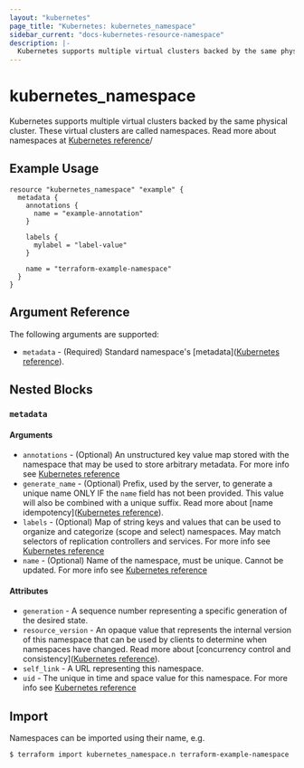 ```yaml
---
layout: "kubernetes"
page_title: "Kubernetes: kubernetes_namespace"
sidebar_current: "docs-kubernetes-resource-namespace"
description: |-
  Kubernetes supports multiple virtual clusters backed by the same physical cluster. These virtual clusters are called namespaces.
---
```


# kubernetes_namespace

Kubernetes supports multiple virtual clusters backed by the same physical cluster. These virtual clusters are called namespaces.
Read more about namespaces at [Kubernetes reference](https://kubernetes.io/docs/user-guide/namespaces)/

## Example Usage

```hcl
resource "kubernetes_namespace" "example" {
  metadata {
    annotations {
      name = "example-annotation"
    }

    labels {
      mylabel = "label-value"
    }

    name = "terraform-example-namespace"
  }
}

```

## Argument Reference

The following arguments are supported:

* `metadata` - (Required) Standard namespace's [metadata]([Kubernetes reference](https://github.com/kubernetes/community/blob/master/contributors/devel/api-conventions.md#metadata)).

## Nested Blocks

### `metadata`

#### Arguments

* `annotations` - (Optional) An unstructured key value map stored with the namespace that may be used to store arbitrary metadata. For more info see [Kubernetes reference](http://kubernetes.io/docs/user-guide/annotations)
* `generate_name` - (Optional) Prefix, used by the server, to generate a unique name ONLY IF the `name` field has not been provided. This value will also be combined with a unique suffix. Read more about [name idempotency]([Kubernetes reference](https://github.com/kubernetes/community/blob/master/contributors/devel/api-conventions.md#idempotency)).
* `labels` - (Optional) Map of string keys and values that can be used to organize and categorize (scope and select) namespaces. May match selectors of replication controllers and services. For more info see [Kubernetes reference](http://kubernetes.io/docs/user-guide/labels)
* `name` - (Optional) Name of the namespace, must be unique. Cannot be updated. For more info see [Kubernetes reference](http://kubernetes.io/docs/user-guide/identifiers#names)

#### Attributes

* `generation` - A sequence number representing a specific generation of the desired state.
* `resource_version` - An opaque value that represents the internal version of this namespace that can be used by clients to determine when namespaces have changed. Read more about [concurrency control and consistency]([Kubernetes reference](https://github.com/kubernetes/community/blob/master/contributors/devel/api-conventions.md#concurrency-control-and-consistency)).
* `self_link` - A URL representing this namespace.
* `uid` - The unique in time and space value for this namespace. For more info see [Kubernetes reference](http://kubernetes.io/docs/user-guide/identifiers#uids)

## Import

Namespaces can be imported using their name, e.g.

```
$ terraform import kubernetes_namespace.n terraform-example-namespace
```
